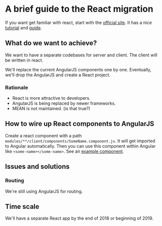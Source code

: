 # A brief guide to the React migration

If you want get familiar with react, start with the [official site](reactjs.org). It has a nice [tutorial](https://reactjs.org/tutorial/tutorial.html) and [guide](https://reactjs.org/docs/hello-world.html).

## What do we want to achieve?

We want to have a separate codebases for server and client. The client will be written in react.

We'll replace the current AngularJS components one by one. Eventually, we'll drop the AngularJS and create a React project. 

### Rationale

- React is more attractive to developers.
- AngularJS is being replaced by newer frameworks.
- MEAN is not maintained. (is that true?)

## How to wire up React components to AngularJS

Create a react component with a path `modules/**/client/components/SomeName.component.js`. It will get imported to Angular automatically. Then you can use this component within Angular like `<some-name></some-name>`.
See an [example component](https://github.com/Trustroots/trustroots/blob/master/modules/pages/client/components/Volunteering.component.js).

## Issues and solutions

### Routing

We're still using AngularJS for routing.

## Time scale

We'll have a separate React app by the end of 2018 or beginning of 2019.
